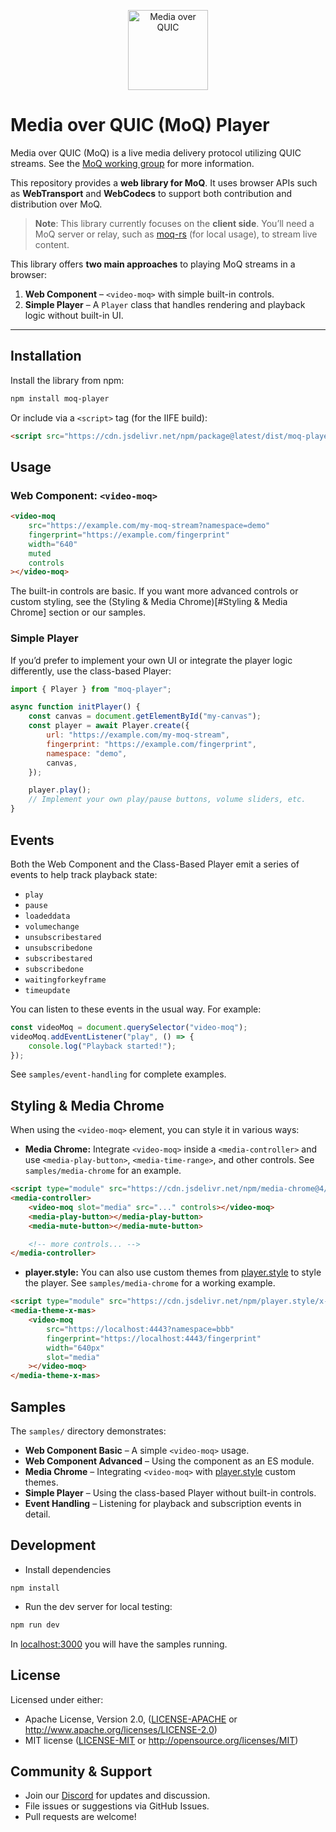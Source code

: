 <p align="center">
  <img height="128px" src="https://github.com/englishm/moq-js/blob/main/.github/logo.svg" alt="Media over QUIC">
</p>

# Media over QUIC (MoQ) Player

Media over QUIC (MoQ) is a live media delivery protocol utilizing QUIC streams.
See the [MoQ working group](https://datatracker.ietf.org/wg/moq/about/) for more information.

This repository provides a **web library for MoQ**. It uses browser APIs such as **WebTransport** and **WebCodecs** to support both contribution and distribution over MoQ.

> **Note**: This library currently focuses on the **client side**. You’ll need a MoQ server or relay, such as [moq-rs](https://github.com/englishm/moq-rs) (for local usage), to stream live content.

This library offers **two main approaches** to playing MoQ streams in a browser:

1. **Web Component** – `<video-moq>` with simple built-in controls.
2. **Simple Player** – A `Player` class that handles rendering and playback logic without built-in UI.

---

## Installation

Install the library from npm:

```bash
npm install moq-player
```

Or include via a `<script>` tag (for the IIFE build):

```html
<script src="https://cdn.jsdelivr.net/npm/package@latest/dist/moq-player.iife.js"></script>
```

## Usage

### Web Component: `<video-moq>`

```html
<video-moq
	src="https://example.com/my-moq-stream?namespace=demo"
	fingerprint="https://example.com/fingerprint"
	width="640"
	muted
	controls
></video-moq>
```

The built-in controls are basic. If you want more advanced controls or custom styling, see the (Styling & Media Chrome)[#Styling & Media Chrome] section or our samples.

### Simple Player

If you’d prefer to implement your own UI or integrate the player logic differently, use the class-based Player:

```javascript
import { Player } from "moq-player";

async function initPlayer() {
	const canvas = document.getElementById("my-canvas");
	const player = await Player.create({
		url: "https://example.com/my-moq-stream",
		fingerprint: "https://example.com/fingerprint",
		namespace: "demo",
		canvas,
	});

	player.play();
	// Implement your own play/pause buttons, volume sliders, etc.
}
```

## Events

Both the Web Component and the Class-Based Player emit a series of events to help track playback state:

- `play`
- `pause`
- `loadeddata`
- `volumechange`
- `unsubscribestared`
- `unsubscribedone`
- `subscribestared`
- `subscribedone`
- `waitingforkeyframe`
- `timeupdate`

You can listen to these events in the usual way. For example:

```javascript
const videoMoq = document.querySelector("video-moq");
videoMoq.addEventListener("play", () => {
	console.log("Playback started!");
});
```

See `samples/event-handling` for complete examples.

## Styling & Media Chrome

When using the `<video-moq>` element, you can style it in various ways:

- **Media Chrome:** Integrate `<video-moq>` inside a `<media-controller>` and use `<media-play-button>`, `<media-time-range>`, and other controls. See `samples/media-chrome` for an example.

```html
<script type="module" src="https://cdn.jsdelivr.net/npm/media-chrome@4/+esm"></script>
<media-controller>
	<video-moq slot="media" src="..." controls></video-moq>
	<media-play-button></media-play-button>
	<media-mute-button></media-mute-button>

	<!-- more controls... -->
</media-controller>
```

- **player.style:** You can also use custom themes from [player.style](https://player.style/) to style the player. See `samples/media-chrome` for a working example.

```html
<script type="module" src="https://cdn.jsdelivr.net/npm/player.style/x-mas/+esm"></script>
<media-theme-x-mas>
	<video-moq
		src="https://localhost:4443?namespace=bbb"
		fingerprint="https://localhost:4443/fingerprint"
		width="640px"
		slot="media"
	></video-moq>
</media-theme-x-mas>
```

## Samples

The `samples/` directory demonstrates:

- **Web Component Basic** – A simple `<video-moq>` usage.
- **Web Component Advanced** – Using the component as an ES module.
- **Media Chrome** – Integrating `<video-moq>` with [player.style](https://player.style/) custom themes.
- **Simple Player** – Using the class-based Player without built-in controls.
- **Event Handling** – Listening for playback and subscription events in detail.

## Development

- Install dependencies

```
npm install
```

- Run the dev server for local testing:

```bash
npm run dev
```

In [localhost:3000](http://localhost:3000/) you will have the samples running.

## License

Licensed under either:

- Apache License, Version 2.0, ([LICENSE-APACHE](LICENSE-APACHE) or http://www.apache.org/licenses/LICENSE-2.0)
- MIT license ([LICENSE-MIT](LICENSE-MIT) or http://opensource.org/licenses/MIT)

## Community & Support

- Join our [Discord](https://discord.gg/FCYF3p99mr) for updates and discussion.
- File issues or suggestions via GitHub Issues.
- Pull requests are welcome!
